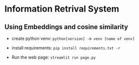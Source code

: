 # Information Retrival System
## Using Embeddings and cosine similarity
* create python venv:
`python[version] -m venv [name of venv]`

* install requirements:
`pip install requirements.txt -r`

* Run the web page:
`streamlit run page.py`